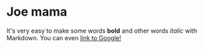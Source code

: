 # Joe mama
It's very easy to make some words 
**bold** and other words *italic* with Markdown. 
You can even [link to Google!](http://google.com)
